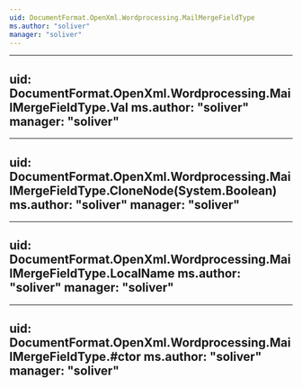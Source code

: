```yaml
---
uid: DocumentFormat.OpenXml.Wordprocessing.MailMergeFieldType
ms.author: "soliver"
manager: "soliver"
---
```


---
uid: DocumentFormat.OpenXml.Wordprocessing.MailMergeFieldType.Val
ms.author: "soliver"
manager: "soliver"
---

---
uid: DocumentFormat.OpenXml.Wordprocessing.MailMergeFieldType.CloneNode(System.Boolean)
ms.author: "soliver"
manager: "soliver"
---

---
uid: DocumentFormat.OpenXml.Wordprocessing.MailMergeFieldType.LocalName
ms.author: "soliver"
manager: "soliver"
---

---
uid: DocumentFormat.OpenXml.Wordprocessing.MailMergeFieldType.#ctor
ms.author: "soliver"
manager: "soliver"
---
